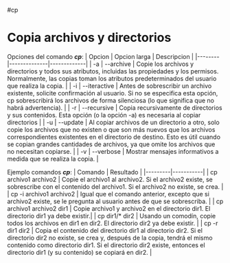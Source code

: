 #cp

# Copia archivos y directorios

Opciones del comando ***cp***:
| Opcion | Opcion larga | Descripcion |
|--------|--------------|-------------|
| -a | --archive | Copie los archivos y directorios y todos sus atributos, incluidas las propiedades y los permisos. Normalmente, las copias toman los atributos predeterminados del usuario que realiza la copia. |
| -i | --iteractive | Antes de sobrescribir un archivo existente, solicite confirmación al usuario. Si no se especifica esta opción, cp sobrescribirá los archivos de forma silenciosa (lo que significa que no habrá advertencia). |
| -r | --recursive | Copia recursivamente de directorios y sus contenidos. Esta opción (o la opción -a) es necesaria al copiar directorios |
| -u | --update | Al copiar archivos de un directorio a otro, solo copie los archivos que no existen o que son más nuevos que los archivos correspondientes existentes en el directorio de destino. Esto es útil cuando se copian grandes cantidades de archivos, ya que omite los archivos que no necesitan copiarse. |
| -v | --verbose | Mostrar mensajes informativos a medida que se realiza la copia. |

Ejemplo comandos ***cp***:
| Comando | Resultado |
|---------|-----------|
| cp archivo1 archivo2 | Copie el archivo1 al archivo2. Si el archivo2 existe, se sobrescribe con el contenido del archivo1. Si el archivo2 no existe, se crea. |
| cp -i archivo1 archivo2 | Igual que el comando anterior, excepto que si archivo2 existe, se le pregunta al usuario antes de que se sobrescriba. |
| cp archivo1 archivo2 dir1 | Copie archivo1 y archivo2 en el directorio dir1. El directorio dir1 ya debe existir.|
| cp dir1/* dir2 | Usando un comodín, copie todos los archivos en dir1 en dir2. El directorio dir2 ya debe existir. |
| cp -r dir1 dir2 | Copia el contenido del directorio dir1 al directorio dir2. Si el directorio dir2 no existe, se crea y, después de la copia, tendrá el mismo contenido como directorio dir1. Si el directorio dir2 existe, entonces el directorio dir1 (y su contenido) se copiará en dir2. |